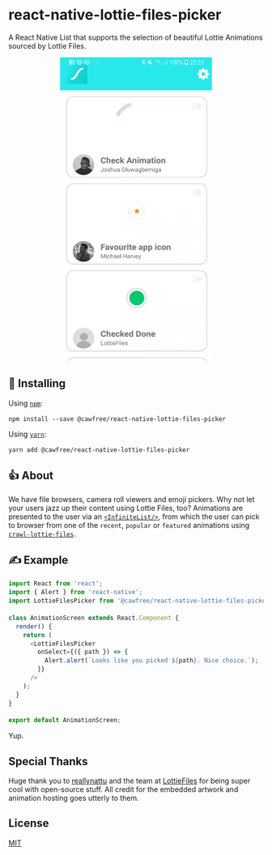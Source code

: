 # react-native-lottie-files-picker
A React Native List that supports the selection of beautiful Lottie Animations sourced by Lottie Files.

<p align="center">
  <img src="raw/anim.gif" alt="react-native-lottie-files-picker" width="300" height="600">
</p>

## 🚀 Installing
Using [`npm`](https://www.npmjs.com/package/@cawfree/react-native-lottie-files-picker):

```
npm install --save @cawfree/react-native-lottie-files-picker
```

Using [`yarn`](https://www.npmjs.com/package/@cawfree/react-native-lottie-files-picker):

```
yarn add @cawfree/react-native-lottie-files-picker
```

## 👍 About
We have file browsers, camera roll viewers and emoji pickers. Why not let your users jazz up their content using Lottie Files, too? Animations are presented to the user via an [`<InfiniteList/>`](https://github.com/foundcareers/react-native-infinite-flatlist), from which the user can pick to browser from one of the `recent`, `popular` or `featured` animations using [`crawl-lottie-files`](https://www.npmjs.com/package/crawl-lottie-files).

## ✍️ Example

```javascript
import React from 'react';
import { Alert } from 'react-native';
import LottieFilesPicker from '@cawfree/react-native-lottie-files-picker'

class AnimationScreen extends React.Component {
  render() {
    return (
      <LottieFilesPicker
        onSelect={({ path }) => {
          Alert.alert(`Looks like you picked ${path}. Nice choice.`);
        }}
      />
    );
  }
}

export default AnimationScreen;
```

Yup.

## Special Thanks
Huge thank you to [reallynattu](https://github.com/reallynattu) and the team at [LottieFiles](https://lottiefiles.com) for being super cool with open-source stuff. All credit for the embedded artwork and animation hosting goes utterly to them.

## License
[MIT](https://opensource.org/licenses/MIT)
